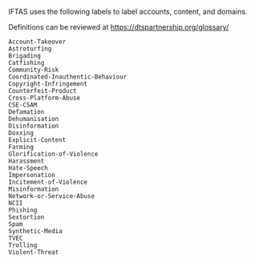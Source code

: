 IFTAS uses the following labels to label accounts, content, and domains.

Definitions can be reviewed at https://dtspartnership.org/glossary/

```
Account-Takeover
Astroturfing
Brigading
Catfishing
Community-Risk
Coordinated-Inauthentic-Behaviour
Copyright-Infringement
Counterfeit-Product
Cross-Platform-Abuse
CSE-CSAM
Defamation
Dehumanisation
Disinformation
Doxxing
Explicit-Content
Farming
Glorification-of-Violence
Harassment
Hate-Speech
Impersonation
Incitement-of-Violence
Misinformation
Network-or-Service-Abuse
NCII
Phishing
Sextortion
Spam
Synthetic-Media
TVEC
Trolling
Violent-Threat
```
